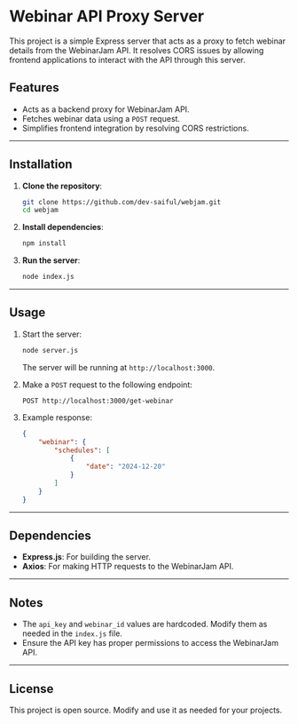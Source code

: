 # Webinar API Proxy Server

This project is a simple Express server that acts as a proxy to fetch webinar details from the WebinarJam API. It resolves CORS issues by allowing frontend applications to interact with the API through this server.

## Features
- Acts as a backend proxy for WebinarJam API.
- Fetches webinar data using a `POST` request.
- Simplifies frontend integration by resolving CORS restrictions.

---

## Installation

1. **Clone the repository**:
   ```bash
   git clone https://github.com/dev-saiful/webjam.git
   cd webjam
   ```

2. **Install dependencies**:
   ```bash
   npm install
   ```

3. **Run the server**:
   ```bash
   node index.js
   ```

---

## Usage

1. Start the server:
   ```bash
   node server.js
   ```
   The server will be running at `http://localhost:3000`.

2. Make a `POST` request to the following endpoint:
   ```
   POST http://localhost:3000/get-webinar
   ```

3. Example response:
   ```json
   {
       "webinar": {
           "schedules": [
               {
                   "date": "2024-12-20"
               }
           ]
       }
   }
   ```

---

## Dependencies

- **Express.js**: For building the server.
- **Axios**: For making HTTP requests to the WebinarJam API.

---

## Notes

- The `api_key` and `webinar_id` values are hardcoded. Modify them as needed in the `index.js` file.
- Ensure the API key has proper permissions to access the WebinarJam API.

---

## License

This project is open source. Modify and use it as needed for your projects.